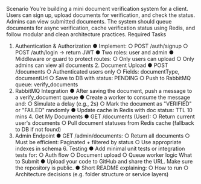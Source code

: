 Scenario You're building a mini document verification system for a client. 
Users can sign up, upload documents for verification, and check the status. 
Admins can view submitted documents. 
The system should queue documents for async verification, cache verification status using Redis, and follow modular and clean architecture practices. 
Required Tasks 
1. Authentication & Authorization 
● Implement: 
○ POST /auth/signup 
○ POST /auth/login → return JWT 
● Two roles: user and admin 
● Middleware or guard to protect routes:
○ Only users can upload 
○ Only admins can view all documents 2. Document Upload 
● POST /documents 
○ Authenticated users only 
○ Fields: documentType, documentUrl 
○ Save to DB with status: PENDING 
○ Push to RabbitMQ queue: verify_documents 
3. RabbitMQ Integration 
● After saving the document, push a message to a verify_document queue 
● Create a worker to consume the message and: 
○ Simulate a delay (e.g., 2s) 
○ Mark the document as "VERIFIED" or "FAILED" randomly 
● Update cache in Redis with doc status: TTL 10 mins 4. Get My Documents 
● GET /documents (User): ○ Return current user's documents 
○ Pull document statuses from Redis cache (fallback to DB if not found) 
5. Admin Endpoint 
● GET /admin/documents: 
○ Return all documents ○ Must be efficient: Paginated + filtered by status 
○ Use appropriate indexes in schema 6. Testing 
● Add minimal unit tests or integration tests for: 
○ Auth flow 
○ Document upload 
○ Queue worker logic What to Submit 
● Upload your code to GitHub and share the URL. Make sure the repository is public. 
● Short README explaining: 
○ How to run 
○ Architecture decisions (e.g. folder structure or service layers)
